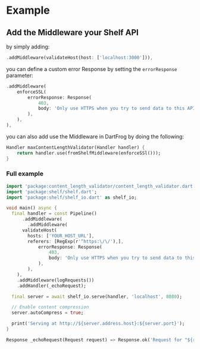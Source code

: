 # Example

## Add the Middleware your Shelf API

by simply adding:

 ```dart
 .addMiddleware(validateHost(host: ['localhost:3000'])),
 ```

you can define a custom error Response by setting the `errorResponse` parameter:

```dart
.addMiddleware(
    enforceSSL(
        errorResponse: Response(
            403,
            body: 'Only use HTTPS when you try to send data to this API',
        ),
    ),
),
```

you can also add use the Middleware in DartFrog by doing the following:

```dart
Handler maxContentLengthValidator(Handler handler) {
    return handler.use(fromShelfMiddleware(enforceSSl()));
}
```

### Full example

```dart
import 'package:content_length_validator/content_length_validator.dart';
import 'package:shelf/shelf.dart';
import 'package:shelf/shelf_io.dart' as shelf_io;

void main() async {
  final handler = const Pipeline()
      .addMiddleware(
        .addMiddleware(
      validateHost(
        hosts: ['YOUR_HOST_URL'],
        referers: [RegExp(r'^https:\/\/'),],
            errorResponse: Response(
                403,
                body: 'Only use HTTPS when you try to send data to this API',
            ),
        ),
    ),
    .addMiddleware(logRequests())
    .addHandler(_echoRequest);

  final server = await shelf_io.serve(handler, 'localhost', 8080);

  // Enable content compression
  server.autoCompress = true;

  print('Serving at http://${server.address.host}:${server.port}');
}

Response _echoRequest(Request request) => Response.ok('Request for "${request.url}"');
```
